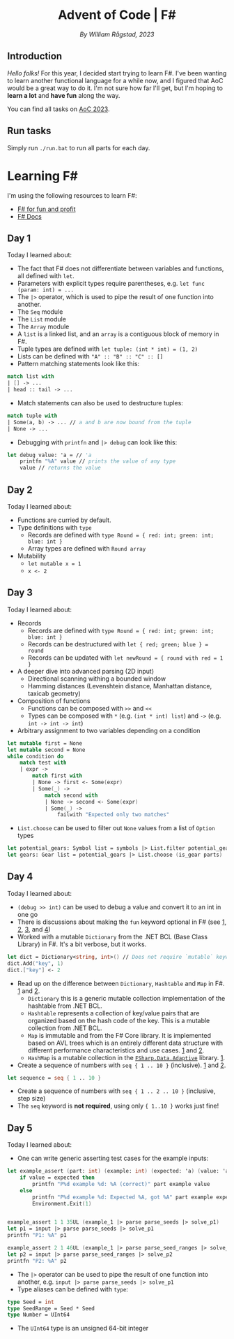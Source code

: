 <div align=center>
    <h1>Advent of Code | F#</h1>
    <em>By William Rågstad, 2023</em>
</div>


## Introduction

*Hello folks!*
For this year, I decided start trying to learn F#.
I've been wanting to learn another functional language for a while now, and I figured that AoC would be a great way to do it.
I'm not sure how far I'll get, but I'm hoping to **learn a lot** and **have fun** along the way.

You can find all tasks on [AoC 2023](https://adventofcode.com/2023).

## Run tasks
Simply run `./run.bat` to run all parts for each day.

# Learning F#
I'm using the following resources to learn F#:
- [F# for fun and profit](https://fsharpforfunandprofit.com/)
- [F# Docs](https://docs.microsoft.com/en-us/dotnet/fsharp/)

## Day 1
Today I learned about:
- The fact that F# does not differentiate between variables and functions, all defined with `let`.
- Parameters with explicit types require parentheses, e.g. `let func (param: int) = ...`
- The `|>` operator, which is used to pipe the result of one function into another.
- The `Seq` module
- The `List` module
- The `Array` module
- A `list` is a linked list, and an `array` is a contiguous block of memory in F#.
- Tuple types are defined with `let tuple: (int * int) = (1, 2)`
- Lists can be defined with `"A" :: "B" :: "C" :: []`
- Pattern matching statements look like this:
```fsharp
match list with
| [] -> ...
| head :: tail -> ...
```
- Match statements can also be used to destructure tuples:
```fsharp
match tuple with
| Some(a, b) -> ... // a and b are now bound from the tuple
| None -> ...
```
- Debugging with `printfn` and `|> debug` can look like this:
```fsharp
let debug value: 'a = // 'a
    printfn "%A" value // prints the value of any type
    value // returns the value
```

## Day 2
Today I learned about:
- Functions are curried by default.
- Type definitions with `type`
    - Records are defined with `type Round = { red: int; green: int; blue: int }`
    - Array types are defined with `Round array`
- Mutability
    - `let mutable x = 1`
    - `x <- 2`

## Day 3
Today I learned about:
- Records
    - Records are defined with `type Round = { red: int; green: int; blue: int }`
    - Records can be destructured with `let { red; green; blue } = round`
    - Records can be updated with `let newRound = { round with red = 1 }`
- A deeper dive into advanced parsing (2D input)
    - Directional scanning withing a bounded window
    - Hamming distances (Levenshtein distance, Manhattan distance, taxicab geometry)
- Composition of functions
    - Functions can be composed with `>>` and `<<`
    - Types can be composed with `*` (e.g. `(int * int) list`) and `->` (e.g. `int -> int -> int`)
- Arbitrary assignment to two variables depending on a condition
```fsharp
let mutable first = None
let mutable second = None
while condition do
    match test with
    | expr ->
        match first with
        | None -> first <- Some(expr)
        | Some(_) ->
            match second with
            | None -> second <- Some(expr)
            | Some(_) ->
                failwith "Expected only two matches"
```
- `List.choose` can be used to filter out `None` values from a list of `Option` types
```fsharp
let potential_gears: Symbol list = symbols |> List.filter potential_gear
let gears: Gear list = potential_gears |> List.choose (is_gear parts)
```

## Day 4
Today I learned about:
- `(debug >> int)` can be used to debug a value and convert it to an int in one go
- There is discussions about making the `fun` keyword optional in F# (see [1](https://stackoverflow.com/questions/70388340/do-fun-lambda-expressions-have-shorthand-syntax), [2](https://github.com/fsharp/fslang-suggestions/issues/634), [3](https://github.com/fsharp/fslang-suggestions/issues/168), and [4](https://github.com/fsharp/fslang-suggestions/issues/506))
- Worked with a mutable `Dictionary` from the .NET BCL (Base Class Library) in F#. It's a bit verbose, but it works.
```fsharp
let dict = Dictionary<string, int>() // Does not require `mutable` keyword
dict.Add("key", 1)
dict.["key"] <- 2
```
- Read up on the difference between `Dictionary`, `Hashtable` and `Map` in F#. [1](https://stackoverflow.com/questions/29077352/f-difference-between-dictionary-hashtable-and-map) and [2](https://learn.microsoft.com/en-us/dotnet/fsharp/language-reference/fsharp-collection-types).
    - `Dictionary` this is a generic mutable collection implementation of the hashtable from .NET BCL.
    - `Hashtable` represents a collection of key/value pairs that are organized based on the hash code of the key. This is a mutable collection from .NET BCL.
    - `Map` is immutable and from the F# Core library. It is implemented based on AVL trees which is an entirely different data structure with different performance characteristics and use cases. [1](https://fsharp.github.io/fsharp-core-docs/reference/fsharp-collections-fsharpmap-2.html) and [2](https://www.tutorialspoint.com/fsharp/fsharp_maps.htm).
    - `HashMap` is a mutable collection in the [`FSharp.Data.Adaptive`](https://fsprojects.github.io/FSharp.Data.Adaptive/) library. [1](https://fsprojects.github.io/FSharp.Data.Adaptive/reference/fsharp-data-adaptive-hashmapmodule.html).
- Create a sequence of numbers with `seq { 1 .. 10 }` (inclusive). [1](https://learn.microsoft.com/en-us/dotnet/fsharp/language-reference/sequences) and [2](https://stackoverflow.com/questions/36780574/f-equivalent-of-python-range).
```fsharp
let sequence = seq { 1 .. 10 }
```
- Create a sequence of numbers with `seq { 1 .. 2 .. 10 }` (inclusive, step size)
- The `seq` keyword is **not required**, using only `{ 1..10 }` works just fine!

## Day 5
Today I learned about:
- One can write generic asserting test cases for the example inputs:
```fsharp
let example_assert (part: int) (example: int) (expected: 'a) (value: 'a) =
    if value = expected then
        printfn "P%d example %d: %A (correct)" part example value
    else
        printfn "P%d example %d: Expected %A, got %A" part example expected value
        Environment.Exit(1)


example_assert 1 1 35UL (example_1 |> parse parse_seeds |> solve_p1)
let p1 = input |> parse parse_seeds |> solve_p1
printfn "P1: %A" p1

example_assert 2 1 46UL (example_1 |> parse parse_seed_ranges |> solve_p2)
let p2 = input |> parse parse_seed_ranges |> solve_p2
printfn "P2: %A" p2
```
- The `|>` operator can be used to pipe the result of one function into another, e.g. `input |> parse parse_seeds |> solve_p1`
- Type aliases can be defined with `type`:
```fsharp
type Seed = int
type SeedRange = Seed * Seed
type Number = UInt64
```
- The `UInt64` type is an unsigned 64-bit integer

